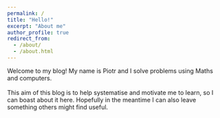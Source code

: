 ```yaml
---
permalink: /
title: "Hello!"
excerpt: "About me"
author_profile: true
redirect_from: 
  - /about/
  - /about.html
---
```


Welcome to my blog! My name is Piotr and I solve problems using Maths and computers. <br><br>
This aim of this blog is to help systematise and motivate me to learn, so I can boast about it here. Hopefully in the meantime I can also leave something others might find useful.

